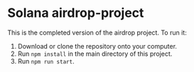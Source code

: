 # Solana airdrop-project

This is the completed version of the airdrop project. To run it:
1. Download or clone the repository onto your computer.
2. Run `npm install` in the main directory of this project.
3. Run `npm run start`.
